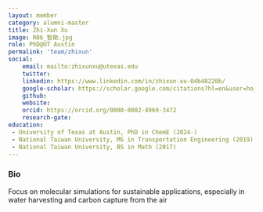 ```yaml
---
layout: member
category: alumni-master
title: Zhi-Xun Xu
image: R06_智勛.jpg
role: PhD@UT Austin
permalink: 'team/zhixun'
social:
    email: mailto:zhixunxu@utexas.edu
    twitter: 
    linkedin: https://www.linkedin.com/in/zhixun-xu-04b48220b/
    google-scholar: https://scholar.google.com/citations?hl=en&user=ho_1HwkAAAAJ
    github: 
    website: 
    orcid: https://orcid.org/0000-0002-4969-3472
    research-gate: 
education:
 - University of Texas at Austin, PhD in ChemE (2024-)
 - National Taiwan University, MS in Transportation Engineering (2019)
 - National Taiwan University, BS in Math (2017)
---
```

<h3>Bio</h3>
Focus on molecular simulations for sustainable applications, especially in water harvesting and carbon capture from the air
